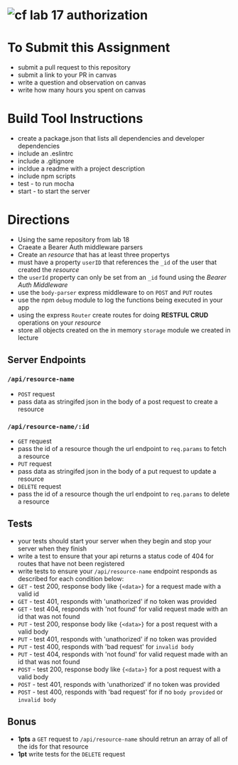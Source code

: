 ![cf](https://i.imgur.com/7v5ASc8.png) lab 17 authorization
======

# To Submit this Assignment
  * submit a pull request to this repository
  * submit a link to your PR in canvas
  * write a question and observation on canvas
  * write how many hours you spent on canvas

# Build Tool Instructions
* create a package.json that lists all dependencies and developer dependencies
* include an .eslintrc
* include a .gitignore
* incldue a readme with a project description
* include npm scripts
 * test - to run mocha
 * start - to start the server

# Directions
* Using the same repository from lab 18
* Craeate a Bearer Auth middleware parsers
* Create an _resource_ that has at least three propertys
 * must have a property `userID` that references the `_id` of the user that created the _resource_
 * the `userId` property can only be set from an `_id` found using the _Bearer Auth Middleware_
* use the `body-parser` express middleware to on `POST` and `PUT` routes
* use the npm `debug` module to log the functions being executed in your app
* using the express `Router` create routes for doing **RESTFUL CRUD** operations on your _resource_
 * store all objects created on the in memory `storage` module we created in lecture

## Server Endpoints
### `/api/resource-name`
* `POST` request
 * pass data as stringifed json in the body of a post request to create a resource

### `/api/resource-name/:id`
* `GET` request 
 * pass the id of a resource though the url endpoint to `req.params` to fetch a resource   
* `PUT` request
 * pass data as stringifed json in the body of a put request to update a resource
* `DELETE` request
 * pass the id of a resource though the url endpoint to `req.params` to delete a resource   

## Tests 
* your tests should start your server when they begin and stop your server when they finish
* write a test to ensure that your api returns a status code of 404 for routes that have not been registered
* write tests to ensure your `/api/resource-name` endpoint responds as described for each condition below:
 * `GET` - test 200, response body like `{<data>}` for a request made with a valid id 
 * `GET` - test 401, responds with 'unathorized' if no token was provided
 * `GET` - test 404, responds with 'not found' for valid request made with an id that was not found
 * `PUT` - test 200, response body like  `{<data>}` for a post request with a valid body
 * `PUT` - test 401, responds with 'unathorized' if no token was provided
 * `PUT` - test 400, responds with 'bad request' for `invalid body`
 * `PUT` - test 404, responds with 'not found' for valid request made with an id that was not found
 * `POST` - test 200, response body like `{<data>}` for a post request with a valid body
 * `POST` - test 401, responds with 'unathorized' if no token was provided
 * `POST` - test 400, responds with 'bad request' for if no `body provided` or `invalid body`

## Bonus
* **1pts** a `GET` request to `/api/resource-name` should retrun an array of all of the ids for that resource
* **1pt** write tests for the `DELETE` request

